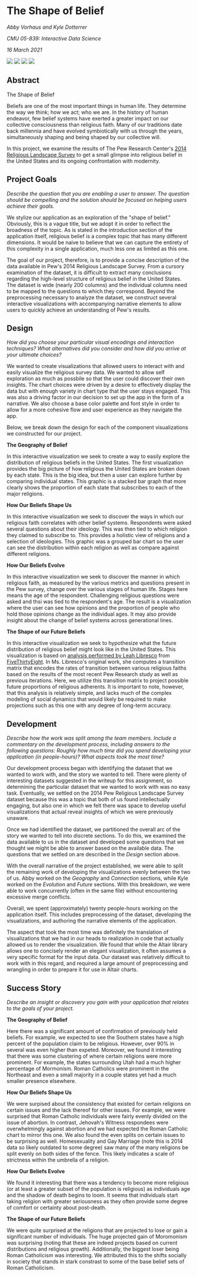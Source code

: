 # The Shape of Belief

_Abby Vorhaus and Kyle Dotterrer_

_CMU 05-839: Interactive Data Science_

_16 March 2021_

![](streamlit_app_capture.PNG)
![](streamlit_app_capture2.PNG)
![](streamlit_app_capture3.PNG)
![](streamlit_app_capture4.PNG)

## Abstract

The Shape of Belief

Beliefs are one of the most important things in human life. They determine the way we think; how we act; who we are. In the history of human endeavor, few belief systems have exerted a greater impact on our collective consciousness than religious faith. Many of our traditions date back millennia and have evolved symbiotically with us through the years, simultaneously shaping and being shaped by our collective will. 

In this project, we examine the results of The Pew Research Center's [2014 Religious Landscape Survey](https://www.pewforum.org/2015/05/12/americas-changing-religious-landscape/) to get a small glimpse into religious belief in the United States and its ongoing confrontation with modernity.

## Project Goals

_Describe the question that you are enabling a user to answer. The question should be compelling and the solution should be focused on helping users achieve their goals._

We stylize our application as an exploration of the "shape of belief." Obviously, this is a vague title, but we adopt it in order to reflect the broadness of the topic. As is stated in the introduction section of the application itself, religious belief is a complex topic that has many different dimensions. It would be naive to believe that we can capture the entirety of this complexity in a single application, much less one as limited as this one.

The goal of our project, therefore, is to provide a concise description of the data available in Pew's 2014 Religious Landscape Survey. From a cursory examination of the dataset, it is difficult to extract many conclusions regarding the high-level structure of religious belief in the United States. The dataset is wide (nearly 200 columns) and the individual columns need to be mapped to the questions to which they correspond. Beyond the preprocessing necessary to analyze the dataset, we construct several interactive visualizations with accompanying narrative elements to allow users to quickly achieve an understanding of Pew's results.

## Design

_How did you choose your particular visual encodings and interaction techniques? What alternatives did you consider and how did you arrive at your ultimate choices?_

We wanted to create visualizations that allowed users to interact with and easily visualize the religious survey data. We wanted to allow self exploration as much as possbile so that the user could discover their own insights. The chart choices were driven by a desire to effectively display the data but with enough variety in chart type that the user stays engaged. This was also a driving factor in our decision to set up the app in the form of a narrative. We also choose a base color palette and font style in order to allow for a more cohesive flow and user experience as they navigate the app.  

Below, we break down the design for each of the component visualizations we constructed for our project.

**The Geography of Belief**

In this interactive visualization we seek to create a way to easily explore the distribution of religious beliefs in the United States. The first visualization provides the big picture of how religious the United States are broken down by each state. This is the big idea, but then a user can explore further by comparing individual states. This graphic is a stacked bar graph that more clearly shows the 
proportion of each state that subscribes to each of the major religions. 

**How Our Beliefs Shape Us**

In this interactive visualization we seek to discover the ways in which our religious faith correlates with other belief systems. Respondents were asked several questions about their ideology. This was then tied to which religion they claimed to subscribe to. This provides a holistic view of religions and a selection of ideologies. This graphic was a grouped bar chart so the user can see the distribution within each religion as well as compare against different religions. 

**How Our Beliefs Evolve**

In this interactive visualization we seek to discover the manner in which religious faith, as measured by the various metrics and questions present in the Pew survey, change over the various stages of human life. Stages here means the age of the respondent. Challenging religious questions were asked and thsi was tied to the respondent's age. The result is a visualization where the user can see how opinions and the proportion of people who hold those opinions change as the individual ages. It may also provide insight about the change of belief systems across generational lines. 

**The Shape of our Future Beliefs**

In this interactive visualization we seek to hypothesize what the future distribution of religious belief might look like in the United States. This visualization is based on [analysis performed by Leah Libresco](https://fivethirtyeight.com/features/evangelical-protestants-are-the-biggest-winners-when-people-change-faiths/) from [FiveThirtyEight](https://fivethirtyeight.com/). In Ms. Libresco's original work, she computes a transition matrix that encodes the rates of transition between various religious faiths based on the results of the most recent Pew Research study as well as previous iterations. Here, we utilize this transition matrix to project possible future proportions of religious adherents. It is important to note, however, that this analysis is relatively simple, and lacks much of the complex modeling of social dynamics that would likely be required to make projections such as this one with any degree of long-term accuracy.

## Development

_Describe how the work was split among the team members. Include a commentary on the development process, including answers to the following questions: Roughly how much time did you spend developing your application (in people-hours)? What aspects took the most time?_

Our development process began with identifying the dataset that we wanted to work with, and the story we wanted to tell. There were plenty of interesting datasets suggested in the writeup for this assignment, so determining the particular dataset that we wanted to work with was no easy task. Eventually, we settled on the 2014 Pew Religious Landscape Survey dataset because this was a topic that both of us found intellectually engaging, but also one in which we felt there was space to develop useful visualizations that actual reveal insights of which we were previously unaware.

Once we had identified the dataset, we partitioned the overall arc of the story we wanted to tell into discrete sections. To do this, we examined the data available to us in the dataset and developed some questions that we thought we might be able to answer based on the available data. The questions that we settled on are described in the _Design_ section above.

With the overall narrative of the project established, we were able to split the remaining work of developing the visualizations evenly between the two of us. Abby worked on the _Geography_ and _Connection_ sections, while Kyle worked on the _Evolution_ and _Future_ sections. With this breakdown, we were able to work concurrently (often in the same file) without encountering excessive merge conflicts.

Overall, we spent (approximately) twenty people-hours working on the application itself. This includes preprocessing of the dataset, developing the visualizations, and authoring the narrative elements of the application.

The aspect that took the most time was definitely the translation of visualizations that we had in our heads to realization in code that actually allowed us to render the visualization. We found that while the Altair library allows one to concisely render an elegant visualization, it often assumes a very specific format for the input data. Our dataset was relatively difficult to work with in this regard, and required a large amount of preprocessing and wrangling in order to prepare it for use in Altair charts.

## Success Story

_Describe an insight or discovery you gain with your application that relates to the goals of your project._

**The Geography of Belief**
 
Here there was a significant amount of confirmation of previously held beliefs. For example, we expected to see the Southern states have a high percent of the population claim to be religious. However, over 90% in several was even higher than expeted. Moreover, we found it interesting that there was some clustering of where certain religions were more prominent. For example, the states surrounding Utah had a much higher percentage of Mormonism. Roman Catholics were prominent in the Northeast and even a small majority in a couple states yet had a much smaller presence elsewhere. 

**How Our Beliefs Shape Us**

We were surpised about the consistency that existed for certain religions on certain issues and the lack thereof for other issues. For example, we were surprised that Roman Catholic individuals were fairly evenly divided on the issue of abortion. In contrast, Jehovah's Witness respondees were overwhelmingly against abortion and we had expected the Roman Catholic chart to mirror this one. We also found the even splits on certain issues to be surprising as well. Homesexuality and Gay Marriage (note this is 2014 data so likely outdated to some degree) saw many of the many religions be split evenly on both sides of the fence. This likely indicates a scale of strictness within the umbrella of a religion. 

**How Our Beliefs Evolve**

We found it interesting that there was a tendency to become more religious (or at least a greater subset of the population is religious) as individuals age and the shadow of death begins to loom. It seems that individuals start taking religion with greater seriousness as they often provide some degree of comfort or certainty about post-death.

**The Shape of our Future Beliefs**

We were quite surprised at the religions that are projected to lose or gain a significant number of individuals. The huge projected gain of Moromonism was surprising (noting that these are indeed projects based on current distributions and religious growth). Additionally, the biggest loser being Roman Catholicism was interesting. We attributed this to the shifts socially in society that stands in stark constrast to some of the base belief sets of Roman Catholicism. 
